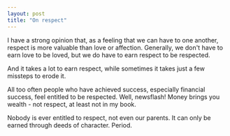 ```yaml
---
layout: post
title: "On respect"
---
```


I have a strong opinion that, as a feeling that we can have to one
another, respect is more valuable than love or affection. Generally, we
don't have to earn love to be loved, but we do have to earn respect to be
respected.

And it takes a lot to earn respect, while sometimes it takes just a few
missteps to erode it.

All too often people who have achieved success, especially financial
success, feel entitled to be respected. Well, newsflash! Money brings
you wealth - not respect, at least not in my book.

Nobody is ever entitled to respect, not even our parents. It can only be
earned through deeds of character. Period.
